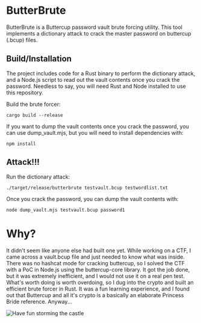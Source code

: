 # ButterBrute

ButterBrute is a Buttercup password vault brute forcing utility. This tool implements a dictionary attack to crack the master password on buttercup (.bcup) files.

## Build/Installation

The project includes code for a Rust binary to perform the dictionary attack, and a Node.js script to read out the vault contents once you crack the password. Needless to say, you will need Rust and Node installed to use this repository.

Build the brute forcer:
```
cargo build --release
```

If you want to dump the vault contents once you crack the password, you can use dump_vault.mjs, but you will need to install dependencies with:
```
npm install
```

## Attack!!!

Run the dictionary attack:
```
./target/release/butterbrute testvault.bcup testwordlist.txt
```

Once you crack the password, you can dump the vault contents with:
```
node dump_vault.mjs testvault.bcup password1
```

# Why?

It didn't seem like anyone else had built one yet. While working on a CTF, I came across a vault.bcup file and just needed to know what was inside. There was no hashcat mode for cracking buttercup, so I solved the CTF with a PoC in Node.js using the buttercup-core library. It got the job done, but it was extremely inefficient, and I would not use it on a real pen test. What's worth doing is worth overdoing, so I dug into the crypto and built an efficient brute forcer in Rust. It was a fun learning experience, and I found out that Buttercup and all it's crypto is a basically an elaborate Princess Bride reference. Anyway...

![Have fun storming the castle](./sendoff.gif)
